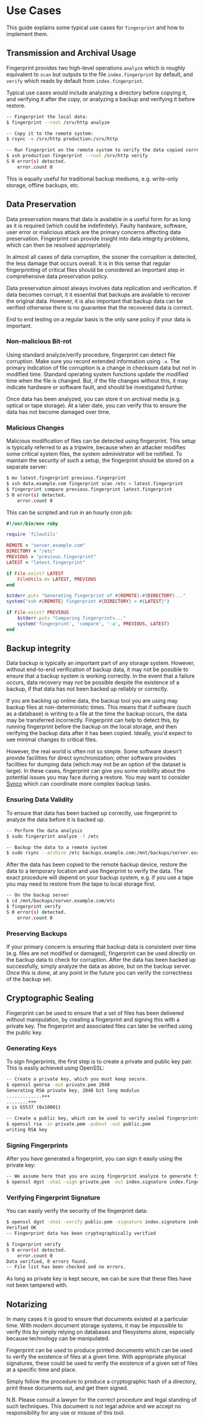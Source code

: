 # Use Cases

This guide explains some typical use cases for `fingerprint` and how to implement them.

## Transmission and Archival Usage

Fingerprint provides two high-level operations `analyze` which is roughly equivalent to `scan` but outputs to the file `index.fingerprint` by default, and `verify` which reads by default from `index.fingerprint`.

Typical use cases would include analyzing a directory before copying it, and verifying it after the copy, or analyzing a backup and verifying it before restore.

~~~ bash
-- Fingerprint the local data:
$ fingerprint --root /srv/http analyze

-- Copy it to the remote system:
$ rsync -a /srv/http production:/srv/http

-- Run fingerprint on the remote system to verify the data copied correctly:
$ ssh production fingerprint --root /srv/http verify
S 0 error(s) detected.
	error.count 0
~~~

This is equally useful for traditional backup mediums, e.g. write-only storage, offline backups, etc.

## Data Preservation

Data preservation means that data is available in a useful form for as long as it is required (which could be indefinitely). Faulty hardware, software, user error or malicious attack are the primary concerns affecting data preservation. Fingerprint can provide insight into data integrity problems, which can then be resolved appropriately.

In almost all cases of data corruption, the sooner the corruption is detected, the less damage that occurs overall. It is in this sense that regular fingerprinting of critical files should be considered an important step in comprehensive data preservation policy.

Data preservation almost always involves data replication and verification. If data becomes corrupt, it it essential that backups are available to recover the original data. However, it is also important that backup data can be verified otherwise there is no guarantee that the recovered data is correct.

End to end testing on a regular basis is the only sane policy if your data is important.

### Non-malicious Bit-rot

Using standard analyze/verify procedure, fingerprint can detect file corruption. Make sure you record extended information using `-x`. The primary indication of file corruption is a change in checksum data but not in modified time. Standard operating system functions update the modified time when the file is changed. But, if the file changes without this, it may indicate hardware or software fault, and should be investigated further.

Once data has been analyzed, you can store it on archival media (e.g. optical or tape storage). At a later date, you can verify this to ensure the data has not become damaged over time.

### Malicious Changes

Malicious modification of files can be detected using fingerprint. This setup is typically referred to as a tripwire, because when an attacker modifies some critical system files, the system administrator will be notified. To maintain the security of such a setup, the fingerprint should be stored on a separate server:

~~~ bash
$ mv latest.fingerprint previous.fingerprint
$ ssh data.example.com fingerprint scan /etc > latest.fingerprint
$ fingerprint compare previous.fingerprint latest.fingerprint
S 0 error(s) detected.
	error.count 0
~~~

This can be scripted and run in an hourly cron job:

~~~ ruby
#!/usr/bin/env ruby

require 'fileutils'

REMOTE = "server.example.com"
DIRECTORY = "/etc"
PREVIOUS = "previous.fingerprint"
LATEST = "latest.fingerprint"

if File.exist? LATEST
	FileUtils.mv LATEST, PREVIOUS
end

$stderr.puts "Generating fingerprint of #{REMOTE}:#{DIRECTORY}..."
system("ssh #{REMOTE} fingerprint #{DIRECTORY} > #{LATEST}")

if File.exist? PREVIOUS
	$stderr.puts "Comparing fingerprints..."
	system('fingerprint', 'compare', '-a', PREVIOUS, LATEST)
end
~~~

## Backup integrity

Data backup is typically an important part of any storage system. However, without end-to-end verification of backup data, it may not be possible to ensure that a backup system is working correctly. In the event that a failure occurs, data recovery may not be possible despite the existence of a backup, if that data has not been backed up reliably or correctly.

If you are backing up online data, the backup tool you are using may backup files at non-deterministic times. This means that if software (such as a database) is writing to a file at the time the backup occurs, the data may be transferred incorrectly. Fingerprint can help to detect this, by running fingerprint before the backup on the local storage, and then verifying the backup data after it has been copied. Ideally, you'd expect to see minimal changes to critical files.

However, the real world is often not so simple. Some software doesn't provide facilities for direct synchronization; other software provides facilities for dumping data (which may not be an option of the dataset is large). In these cases, fingerprint can give you some visibility about the potential issues you may face during a restore. You may want to consider [Synco](https://github.com/ioquatix/synco) which can coordinate more complex backup tasks.

### Ensuring Data Validity

To ensure that data has been backed up correctly, use fingerprint to analyze the data before it is backed up.

~~~ bash
-- Perform the data analysis
$ sudo fingerprint analyze -f /etc

-- Backup the data to a remote system
$ sudo rsync --archive /etc backups.example.com:/mnt/backups/server.example.com/etc
~~~

After the data has been copied to the remote backup device, restore the data to a temporary location and use fingerprint to verify the data. The exact procedure will depend on your backup system, e.g. if you use a tape you may need to restore from the tape to local storage first.

~~~ bash
-- On the backup server
$ cd /mnt/backups/server.example.com/etc
$ fingerprint verify
S 0 error(s) detected.
	error.count 0
~~~

### Preserving Backups

If your primary concern is ensuring that backup data is consistent over time (e.g. files are not modified or damaged), fingerprint can be used directly on the backup data to check for corruption. After the data has been backed up successfully, simply analyze the data as above, but on the backup server. Once this is done, at any point in the future you can verify the correctness of the backup set.

## Cryptographic Sealing

Fingerprint can be used to ensure that a set of files has been delivered without manipulation, by creating a fingerprint and signing this with a private key. The fingerprint and associated files can later be verified using the public key.

### Generating Keys

To sign fingerprints, the first step is to create a private and public key pair. This is easily achieved using OpenSSL:

~~~ bash
-- Create a private key, which you must keep secure.
$ openssl genrsa -out private.pem 2048
Generating RSA private key, 2048 bit long modulus
.............+++
........+++
e is 65537 (0x10001)

-- Create a public key, which can be used to verify sealed fingerprints.
$ openssl rsa -in private.pem -pubout -out public.pem
writing RSA key
~~~

### Signing Fingerprints

After you have generated a fingerprint, you can sign it easily using the private key:

~~~ bash
-- We assume here that you are using fingerprint analyze to generate fingerprints.
$ openssl dgst -sha1 -sign private.pem -out index.signature index.fingerprint
~~~

### Verifying Fingerprint Signature

You can easily verify the security of the fingerprint data:

~~~ bash
$ openssl dgst -sha1 -verify public.pem -signature index.signature index.fingerprint
Verified OK
-- Fingerprint data has been cryptographically verified

$ fingerprint verify
S 0 error(s) detected.
	error.count 0
Data verified, 0 errors found.
-- File list has been checked and no errors.
~~~

As long as private key is kept secure, we can be sure that these files have not been tampered with.

## Notarizing

In many cases it is good to ensure that documents existed at a particular time. With modern document storage systems, it may be impossible to verify this by simply relying on databases and filesystems alone, especially because technology can be manipulated.

Fingerprint can be used to produce printed documents which can be used to verify the existence of files at a given time. With appropriate physical signatures, these could be used to verify the existence of a given set of files at a specific time and place.

Simply follow the procedure to produce a cryptographic hash of a directory, print these documents out, and get them signed.

N.B. Please consult a lawyer for the correct procedure and legal standing of such techniques. This document is not legal advice and we accept no responsibility for any use or misuse of this tool.
